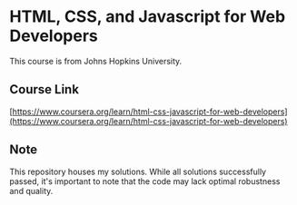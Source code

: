 # HTML, CSS, and Javascript for Web Developers 
This course is from Johns Hopkins University.

## Course Link  
[https://www.coursera.org/learn/html-css-javascript-for-web-developers](https://www.coursera.org/learn/html-css-javascript-for-web-developers) 

## Note  
This repository houses my solutions. While all solutions successfully passed, it's important to note that the code may lack optimal robustness and quality.
